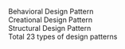 Behavioral Design Pattern <br />
Creational Design Pattern <br />
Structural Design Pattern <br />
Total 23 types of design patterns